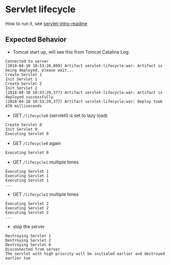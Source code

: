 # Servlet lifecycle
How to run it, see [servlet-intro-readme](https://github.com/rsun07/Java_Web/tree/master/servlet-intro#how-to-run-it)

## Expected Behavior
- Tomcat start up, will see this from Tomcat Catalina Log:
```
Connected to server
[2018-04-10 10:53:28,899] Artifact servlet-lifecycle:war: Artifact is being deployed, please wait...
Create Servlet 1
Init Servlet 1
Create Servlet 2
Init Servlet 2
[2018-04-10 10:53:29,377] Artifact servlet-lifecycle:war: Artifact is deployed successfully
[2018-04-10 10:53:29,377] Artifact servlet-lifecycle:war: Deploy took 478 milliseconds
```
- GET `/lifecycle0`  (servlet0 is set to lazy load)
```
Create Servlet 0
Init Servlet 0
Executing Servlet 0
```
- GET `/lifecycle0`  again
```
Executing Servlet 0
```
- GET `/lifecycle1`  multiple times
```
Executing Servlet 1
Executing Servlet 1
Executing Servlet 1
...
```
- GET `/lifecycle2`  multiple times
```
Executing Servlet 2
Executing Servlet 2
Executing Servlet 2
...
```

- stop the server
```
Destroying Servlet 1
Destroying Servlet 2
Destroying Servlet 0
Disconnected from server
The servlet with high priority will be initialed earlier and destroyed earlier too
```
